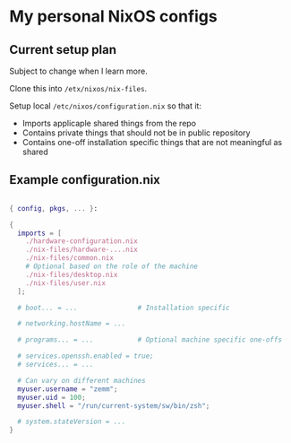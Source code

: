 # My personal NixOS configs

## Current setup plan

Subject to change when I learn more.

Clone this into `/etx/nixos/nix-files`.

Setup local `/etc/nixos/configuration.nix` so that it:

- Imports applicaple shared things from the repo
- Contains private things that should not be in public repository
- Contains one-off installation specific things that are not meaningful as shared


## Example configuration.nix

```nix

{ config, pkgs, ... }:

{
  imports = [
    ./hardware-configuration.nix
    ./nix-files/hardware-....nix
    ./nix-files/common.nix
    # Optional based on the role of the machine
    ./nix-files/desktop.nix
    ./nix-files/user.nix
  ];

  # boot... = ...               # Installation specific

  # networking.hostName = ...

  # programs... = ...           # Optional machine specific one-offs

  # services.openssh.enabled = true;
  # services... = ...

  # Can vary on different machines
  myuser.username = "zemm";
  myuser.uid = 100;
  myuser.shell = "/run/current-system/sw/bin/zsh";

  # system.stateVersion = ...
}
```

